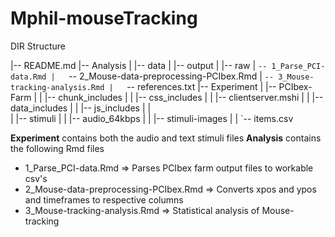 # Mphil-mouseTracking

DIR Structure

|-- README.md
|-- Analysis
|   |-- data
|   |-- output
|   |-- raw
|   `-- 1_Parse_PCI-data.Rmd
|   `-- 2_Mouse-data-preprocessing-PCIbex.Rmd
|   `-- 3_Mouse-tracking-analysis.Rmd
|   `-- references.txt
|-- Experiment
|    |-- PCIbex-Farm
|    |   |-- chunk_includes
|    |   |-- css_includes
|    |   |-- clientserver.mshi
|    |   |-- data_includes
|    |   |-- js_includes
|    |   
|    |-- stimuli
|    |   |-- audio_64kbps
|    |   |-- stimuli-images
|    |   `-- items.csv


**Experiment** contains both the audio and text stimuli files
**Analysis** contains the following Rmd files
- 1_Parse_PCI-data.Rmd => Parses PCIbex farm output files to workable csv's
- 2_Mouse-data-preprocessing-PCIbex.Rmd => Converts xpos and ypos and timeframes to respective columns
- 3_Mouse-tracking-analysis.Rmd => Statistical analysis of Mouse-tracking
